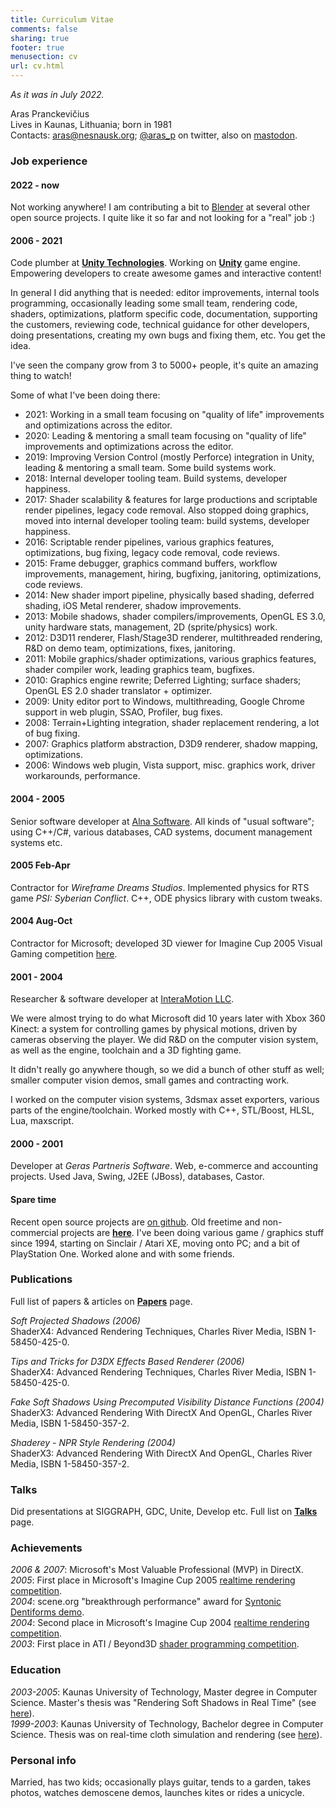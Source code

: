 ```yaml
---
title: Curriculum Vitae
comments: false
sharing: true
footer: true
menusection: cv
url: cv.html
---
```


_As it was in July 2022._


Aras Pranckevičius \
Lives in Kaunas, Lithuania; born in 1981 \
Contacts: [aras@nesnausk.org](mailto:aras@nesnausk.org); [@aras_p](http://twitter.com/aras_p) on twitter, also on [mastodon](https://mastodon.gamedev.place/@aras).


### Job experience

#### 2022 - now

Not working anywhere! I am contributing a bit to [Blender](https://www.blender.org/) at
several other open source projects. I quite like it so far and not looking for a "real" job :)

#### 2006 - 2021

Code plumber at [**Unity Technologies**](https://unity.com/our-company). Working on
[**Unity**](https://unity.com/) game engine. Empowering developers to create
awesome games and interactive content!

In general I did anything that is needed: editor improvements, internal tools programming,
occasionally leading some small team,
rendering code, shaders, optimizations,
platform specific code, documentation, supporting the customers, reviewing code,
technical guidance for other developers, doing presentations,
creating my own bugs and fixing them, etc. You get the idea.

I've seen the company grow from 3 to 5000+ people, it's quite an amazing thing to watch!

Some of what I've been doing there:

* 2021: Working in a small team focusing on "quality of life" improvements and optimizations across the editor.
* 2020: Leading & mentoring a small team focusing on "quality of life" improvements and optimizations across the editor.
* 2019: Improving Version Control (mostly Perforce) integration in Unity, leading & mentoring a small team. Some build systems work.
* 2018: Internal developer tooling team. Build systems, developer happiness.
* 2017: Shader scalability & features for large productions and scriptable render pipelines, legacy code removal. Also
  stopped doing graphics, moved into internal developer tooling team: build systems, developer happiness.
* 2016: Scriptable render pipelines, various graphics features, optimizations, bug fixing, legacy code removal, code reviews.
* 2015: Frame debugger, graphics command buffers, workflow improvements, management, hiring, bugfixing, janitoring, optimizations, code reviews.
* 2014: New shader import pipeline, physically based shading, deferred shading, iOS Metal renderer, shadow improvements.
* 2013: Mobile shadows, shader compilers/improvements, OpenGL ES 3.0, unity hardware stats, management, 2D (sprite/physics) work.
* 2012: D3D11 renderer, Flash/Stage3D renderer, multithreaded rendering, R&D on demo team, optimizations, fixes, janitoring.
* 2011: Mobile graphics/shader optimizations, various graphics features, shader compiler work, leading graphics team, bugfixes.
* 2010: Graphics engine rewrite; Deferred Lighting; surface shaders; OpenGL ES 2.0 shader translator + optimizer.
* 2009: Unity editor port to Windows, multithreading, Google Chrome support in web plugin, SSAO, Profiler, bug fixes.
* 2008: Terrain+Lighting integration, shader replacement rendering, a lot of bug fixing.
* 2007: Graphics platform abstraction, D3D9 renderer, shadow mapping, optimizations.
* 2006: Windows web plugin, Vista support, misc. graphics work, driver workarounds, performance.


#### 2004 - 2005

Senior software developer at [Alna Software](http://www.alna.com/as).
All kinds of "usual software"; using C++/C#, various databases, CAD systems, document management systems etc.

#### 2005 Feb-Apr
Contractor for _Wireframe Dreams Studios_. Implemented
physics for RTS game _PSI: Syberian Conflict_. C++, ODE physics library with custom tweaks.

#### 2004 Aug-Oct
Contractor for Microsoft; developed 3D viewer for Imagine Cup 2005 Visual Gaming
competition [here](/projHoshimi.html).

#### 2001 - 2004
Researcher & software developer at [InteraMotion LLC](http://www.interamotion.com).

We were almost trying to do what Microsoft did 10 years later with Xbox 360 Kinect:
a system for controlling games by physical motions, driven by cameras observing the player.
We did R&D on the computer vision system, as well as the engine, toolchain and a 3D fighting game.

It didn't really go anywhere though, so we did a bunch of other stuff as well; smaller
computer vision demos, small games and contracting work.

I worked on the computer vision systems, 3dsmax asset exporters, various parts of the engine/toolchain.
Worked mostly with C++, STL/Boost, HLSL, Lua, maxscript.

#### 2000 - 2001

Developer at _Geras Partneris Software_. Web, e-commerce and accounting
projects. Used Java, Swing, J2EE (JBoss), databases, Castor.

#### Spare time

Recent open source projects are [on github](https://github.com/aras-p). Old freetime and non-commercial projects are [**here**](/proj.html). I've been doing various game / graphics stuff since 1994, starting on Sinclair / Atari XE, moving onto PC; and a bit of PlayStation One. Worked alone and with some friends.


### Publications

Full list of papers & articles on [**Papers**](/texts/index.html) page.

_Soft Projected Shadows (2006)_  
ShaderX4: Advanced Rendering Techniques, Charles River Media, ISBN 1-58450-425-0.

_Tips and Tricks for D3DX Effects Based Renderer (2006)_  
ShaderX4: Advanced Rendering Techniques, Charles River Media, ISBN 1-58450-425-0.

_Fake Soft Shadows Using Precomputed Visibility Distance Functions (2004)_  
ShaderX3: Advanced Rendering With DirectX And OpenGL, Charles River Media, ISBN 1-58450-357-2.

_Shaderey - NPR Style Rendering (2004)_  
ShaderX3: Advanced Rendering With DirectX And OpenGL, Charles River Media, ISBN 1-58450-357-2.



### Talks

Did presentations at SIGGRAPH, GDC, Unite, Develop etc. Full list on [**Talks**](/texts/talks.html) page.


### Achievements


_2006 & 2007_: Microsoft's Most Valuable Professional (MVP) in DirectX.  
_2005_: First place in Microsoft's Imagine Cup 2005 [realtime rendering competition](/projInoutside.html).  
_2004_: scene.org "breakthrough performance" award for [Syntonic Dentiforms demo](/projSynDent.html).  
_2004_: Second place in Microsoft's Imagine Cup 2004 [realtime rendering competition](/projTheFly.html).  
_2003_: First place in ATI / Beyond3D [shader programming competition](/projShaderey.html).


### Education

_2003-2005_: Kaunas University of  Technology, Master degree in Computer Science. Master's thesis was "Rendering Soft Shadows in Real Time" (see [here](/texts/index.html)).  
_1999-2003_: Kaunas University of  Technology, Bachelor degree in Computer Science. Thesis was on real-time cloth simulation and rendering (see [here](/cloth.html)).



### Personal info

Married, has two kids; occasionally plays guitar, tends to a garden, takes photos,
watches demoscene demos, launches kites or rides a unicycle.
